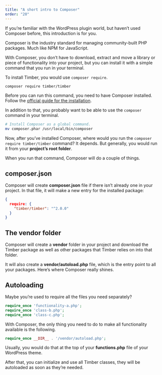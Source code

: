 ```yaml
---
title: "A short intro to Composer"
order: "20"
---
```


If you’re familiar with the WordPress plugin world, but haven’t used Composer before, this introduction is for you.

Composer is the industry standard for managing community-built PHP packages. Much like NPM for JavaScript.

With Composer, you don’t have to download, extract and move a library or piece of functionality into your project, but you can install it with a simple command that you run in your terminal.

To install Timber, you would use `composer require`.

```bash
composer require timber/timber
```

Before you can run this command, you need to have Composer installed. Follow the [official guide for the installation](https://getcomposer.org/download/).

In addition to that, you probably want to be able to use the `composer` command in your terminal.

```bash
# Install Composer as a global command.
mv composer.phar /usr/local/bin/composer
```

Now, after you’ve installed Composer, where would you run the `composer require timber/timber` command? It depends. But generally, you would run it from your **project’s root folder**.

When you run that command, Composer will do a couple of things.

## composer.json

Composer will create **composer.json** file if there isn’t already one in your project. In that file, it will make a new entry for the installed package:

```json
{
  require: {
    "timber/timber": "^2.0.0"
  }
}
```

## The vendor folder

Composer will create a **vendor** folder in your project and download the Timber package as well as other packages that Timber relies on into that folder.

It will also create a **vendor/autoload.php** file, which is the entry point to all your packages. Here’s where Composer really shines.

## Autoloading

Maybe you’re used to require all the files you need separately?

```php
require_once 'functionality-a.php';
require_once 'class-b.php';
require_once 'class-c.php';
```

With Composer, the only thing you need to do to make all functionality available is the following.

```php
require_once __DIR__ . '/vendor/autoload.php';
```

Usually, you would do that at the top of your **functions.php** file of your WordPress theme.

After that, you can initialize and use all Timber classes, they will be autoloaded as soon as they’re needed.
